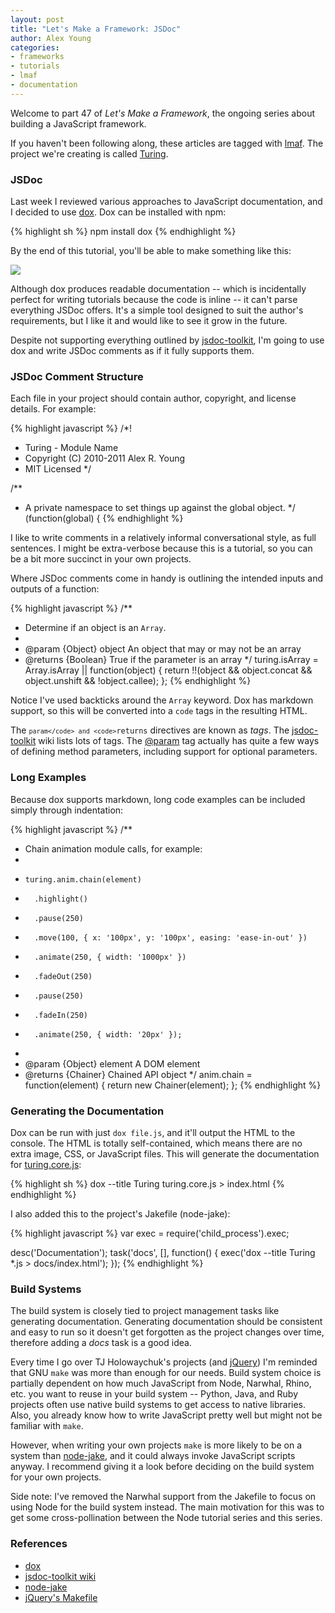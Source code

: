 ```yaml
---
layout: post
title: "Let's Make a Framework: JSDoc"
author: Alex Young
categories: 
- frameworks
- tutorials
- lmaf
- documentation
---
```


Welcome to part 47 of *Let's Make a Framework*, the ongoing series about building a JavaScript framework.

If you haven't been following along, these articles are tagged with [lmaf](http://dailyjs.com/tags.html#lmaf). The project we're creating is called [Turing](http://github.com/alexyoung/turing.js).

### JSDoc

Last week I reviewed various approaches to JavaScript documentation, and I decided to use [dox](https://github.com/visionmedia/dox). Dox can be installed with npm:

{% highlight sh %}
npm install dox
{% endhighlight %}

By the end of this tutorial, you'll be able to make something like this:

![](/images/posts/turing_documentation.png)

Although dox produces readable documentation -- which is incidentally perfect for writing tutorials because the code is inline -- it can't parse everything JSDoc offers. It's a simple tool designed to suit the author's requirements, but I like it and would like to see it grow in the future.

Despite not supporting everything outlined by [jsdoc-toolkit](http://code.google.com/p/jsdoc-toolkit/), I'm going to use dox and write JSDoc comments as if it fully supports them.

### JSDoc Comment Structure

Each file in your project should contain author, copyright, and license details. For example:

{% highlight javascript %}
/*!
 * Turing - Module Name
 * Copyright (C) 2010-2011 Alex R. Young 
 * MIT Licensed
 */

/**
 * A private namespace to set things up against the global object.
 */
(function(global) {
{% endhighlight %}

I like to write comments in a relatively informal conversational style, as full sentences. I might be extra-verbose because this is a tutorial, so you can be a bit more succinct in your own projects.

Where JSDoc comments come in handy is outlining the intended inputs and outputs of a function:

{% highlight javascript %}
  /**
   * Determine if an object is an `Array`.
   *
   * @param {Object} object An object that may or may not be an array
   * @returns {Boolean} True if the parameter is an array
   */
  turing.isArray = Array.isArray || function(object) {
    return !!(object && object.concat
              && object.unshift && !object.callee);
  };
{% endhighlight %}

Notice I've used backticks around the <code>Array</code> keyword. Dox has markdown support, so this will be converted into a <code>code</code> tags in the resulting HTML.

The <code>`param</code> and <code>`returns</code> directives are known as *tags*. The [jsdoc-toolkit](http://code.google.com/p/jsdoc-toolkit/wiki/) wiki lists lots of tags. The [@param](http://code.google.com/p/jsdoc-toolkit/wiki/TagParam) tag actually has quite a few ways of defining method parameters, including support for optional parameters.

### Long Examples

Because dox supports markdown, long code examples can be included simply through indentation:

{% highlight javascript %}
/**
 * Chain animation module calls, for example:
 *
 *     turing.anim.chain(element)
 *       .highlight()
 *       .pause(250)
 *       .move(100, { x: '100px', y: '100px', easing: 'ease-in-out' })
 *       .animate(250, { width: '1000px' })
 *       .fadeOut(250)
 *       .pause(250)
 *       .fadeIn(250)
 *       .animate(250, { width: '20px' });
 *
 * @param {Object} element A DOM element
 * @returns {Chainer} Chained API object
 */
anim.chain = function(element) {
  return new Chainer(element);
};
{% endhighlight %}

### Generating the Documentation

Dox can be run with just <code>dox file.js</code>, and it'll output the HTML to the console. The HTML is totally self-contained, which means there are no extra image, CSS, or JavaScript files. This will generate the documentation for [turing.core.js](https://github.com/alexyoung/turing.js/blob/master/turing.core.js):

{% highlight sh %}
dox --title Turing turing.core.js  > index.html
{% endhighlight %}

I also added this to the project's Jakefile (node-jake):

{% highlight javascript %}
var exec = require('child_process').exec;

desc('Documentation');
task('docs', [], function() {
  exec('dox --title Turing *.js  > docs/index.html');
});
{% endhighlight %}

### Build Systems

The build system is closely tied to project management tasks like generating documentation. Generating documentation should be consistent and easy to run so it doesn't get forgotten as the project changes over time, therefore adding a *docs* task is a good idea.

Every time I go over TJ Holowaychuk's projects (and [jQuery](https://github.com/jquery/jquery/blob/master/Makefile)) I'm reminded that GNU <code>make</code> was more than enough for our needs. Build system choice is partially dependent on how much JavaScript from Node, Narwhal, Rhino, etc. you want to reuse in your build system -- Python, Java, and Ruby projects often use native build systems to get access to native libraries. Also, you already know how to write JavaScript pretty well but might not be familiar with <code>make</code>.

However, when writing your own projects <code>make</code> is more likely to be on a system than [node-jake](https://github.com/mde/node-jake), and it could always invoke JavaScript scripts anyway. I recommend giving it a look before deciding on the build system for your own projects.

Side note: I've removed the Narwhal support from the Jakefile to focus on using Node for the build system instead. The main motivation for this was to get some cross-pollination between the Node tutorial series and this series.

### References

-   [dox](https://github.com/visionmedia/dox)
-   [jsdoc-toolkit wiki](http://code.google.com/p/jsdoc-toolkit/w/list)
-   [node-jake](https://github.com/mde/node-jake)
-   [jQuery's Makefile](https://github.com/jquery/jquery/blob/master/Makefile)
